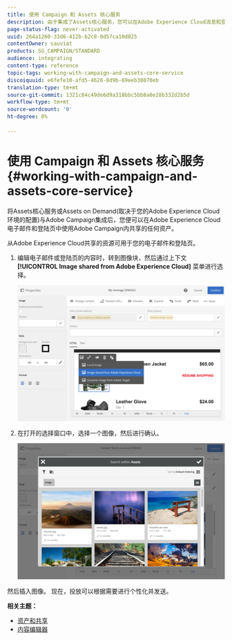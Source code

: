 ```yaml
---
title: 使用 Campaign 和 Assets 核心服务
description: 由于集成了Assets核心服务，您可以在Adobe Experience Cloud消息和登陆页中使用在Assets内共享的任何资源。
page-status-flag: never-activated
uuid: 264a1260-33d6-412b-b2c8-0d57ca10d025
contentOwner: sauviat
products: SG_CAMPAIGN/STANDARD
audience: integrating
content-type: reference
topic-tags: working-with-campaign-and-assets-core-service
discoiquuid: e6fefe10-afd5-4628-8d9b-69eeb38070eb
translation-type: tm+mt
source-git-commit: 1321c84c49de6d9a318bbc5bb8a0e28b332d2b5d
workflow-type: tm+mt
source-wordcount: '0'
ht-degree: 0%

---
```



# 使用 Campaign 和 Assets 核心服务{#working-with-campaign-and-assets-core-service}

将Assets核心服务或Assets on Demand(取决于您的Adobe Experience Cloud环境的配置)与Adobe Campaign集成后，您便可以在Adobe Experience Cloud电子邮件和登陆页中使用Adobe Campaign内共享的任何资产。

从Adobe Experience Cloud共享的资源可用于您的电子邮件和登陆页。

1. 编辑电子邮件或登陆页的内容时，转到图像块，然后通过上下文 **[!UICONTROL Image shared from Adobe Experience Cloud]** 菜单进行选择。

   ![](assets/dam_insert_image_dce.png)

1. 在打开的选择窗口中，选择一个图像，然后进行确认。

   ![](assets/dam_shared_image_selection.png)

然后插入图像。 现在，投放可以根据需要进行个性化并发送。

**相关主题：**

* [资产和共享](https://docs.adobe.com/content/help/en/core-services/interface/assets/experience-cloud-assets.html)
* [内容编辑器](../../designing/using/personalization.md#example-email-personalization)


